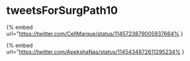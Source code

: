 # tweetsForSurgPath10

{% embed url="https://twitter.com/CellMarque/status/1145723879005937664% }

{% embed url="https://twitter.com/ApekshaNas/status/1145434872611295234% }

